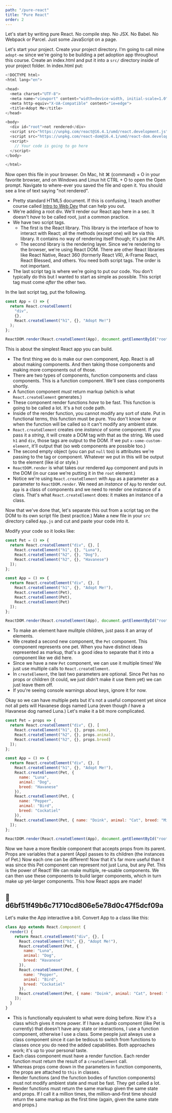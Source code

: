 ```yaml
---
path: "/pure-react"
title: "Pure React"
order: 2
---
```


Let's start by writing pure React. No compile step. No JSX. No Babel. No Webpack or Parcel. Just some JavaScript on a page.

Let's start your project. Create your project directory. I'm going to call mine `adopt-me` since we're going to be building a pet adoption app throughout this course. Create an index.html and put it into a `src/` directory inside of your project folder. In index.html put:

```javascript
<!DOCTYPE html>
<html lang="en">

<head>
  <meta charset="UTF-8">
  <meta name="viewport" content="width=device-width, initial-scale=1.0">
  <meta http-equiv="X-UA-Compatible" content="ie=edge">
  <title>Adopt Me</title>
</head>

<body>
  <div id="root">not rendered</div>
  <script src="https://unpkg.com/react@16.4.1/umd/react.development.js"></script>
  <script src="https://unpkg.com/react-dom@16.4.1/umd/react-dom.development.js"></script>
  <script>
    // Your code is going to go here
  </script>
</body>

</html>
```

Now open this file in your browser. On Mac, hit ⌘ (command) + O in your favorite browser, and on Windows and Linux hit CTRL + O to open the Open prompt. Navigate to where-ever you saved the file and open it. You should see a line of text saying "not rendered".

* Pretty standard HTML5 document. If this is confusing, I teach another course called [Intro to Web Dev][webdev] that can help you out.
* We're adding a root div. We'll render our React app here in a sec. It doesn't _have_ to be called root, just a common practice.
* We have two script tags.
  * The first is the React library. This library is the interface of how to interact with React; all the methods (except one) will be via this library. It contains no way of rendering itself though; it's just the API.
  * The second library is the rendering layer. Since we're rendering to the browser, we're using React DOM. There are other React libraries like React Native, React 360 (formerly React VR), A-Frame React, React Blessed, and others. You need both script tags. The order is not important.
* The last script tag is where we're going to put our code. You don't typically do this but I wanted to start as simple as possible. This script tag must come _after_ the other two.

In the last script tag, put the following.

```javascript
const App = () => {
  return React.createElement(
    "div",
    {},
    React.createElement("h1", {}, "Adopt Me!")
  );
};

ReactDOM.render(React.createElement(App), document.getElementById("root"));
```

This is about the simplest React app you can build.

* The first thing we do is make our own component, App. React is all about making components. And then taking those components and making more components out of those.
* There are two types of components, function components and class components. This is a function component. We'll see class components shortly.
* A function component _must_ return markup (which is what `React.createElement` generates.)
* These component render functions _have_ to be fast. This function is going to be called a lot. It's a hot code path.
* Inside of the render function, you cannot modify any sort of state. Put in functional terms, this function must be pure. You don't know how or when the function will be called so it can't modify any ambient state.
* `React.createElement` creates one _instance_ of some component. If you pass it a _string_, it will create a DOM tag with that as the string. We used `h1` and `div`, those tags are output to the DOM. If we put `x-some-custom-element`, it'll output that (so web components are possible too.)
* The second empty object (you can put `null` too) is attributes we're passing to the tag or component. Whatever we put in this will be output to the element (like id or style.)
* `ReactDOM.render` is what takes our rendered `App` component and puts in the DOM (in our case we're putting it in the `root` element.)
* Notice we're using `React.createElement` with `App` as a parameter as a parameter to `ReactDOM.render`. We need an _instance_ of `App` to render out. `App` is a class of components and we need to render one instance of a class. That's what `React.createElement` does: it makes an instance of a class.

Now that we've done that, let's separate this out from a script tag on the DOM to its own script file (best practice.) Make a new file in your `src` directory called `App.js` and cut and paste your code into it.

Modify your code so it looks like:

```javascript
const Pet = () => {
  return React.createElement("div", {}, [
    React.createElement("h1", {}, "Luna"),
    React.createElement("h2", {}, "Dog"),
    React.createElement("h2", {}, "Havanese")
  ]);
};

const App = () => {
  return React.createElement("div", {}, [
    React.createElement("h1", {}, "Adopt Me!"),
    React.createElement(Pet),
    React.createElement(Pet),
    React.createElement(Pet)
  ]);
};

ReactDOM.render(React.createElement(App), document.getElementById("root"));
```

* To make an element have mulitple children, just pass it an array of elements.
* We created a second new component, the `Pet` component. This component represents one pet. When you have distinct ideas represented as markup, that's a good idea to separate that it into a component like we did here.
* Since we have a new `Pet` component, we can use it multiple times! We just use multiple calls to `React.createElement`.
* In `createElement`, the last two parameters are optional. Since Pet has no props or children (it could, we just didn't make it use them yet) we can just leave them off.
* If you're seeing console warnings about keys, ignore it for now.

Okay so we can have multiple pets but it's not a useful component yet since not all pets will Havanese dogs named Luna (even though _I_ have a Havanese dog named Luna.) Let's make it a bit more complicated.

```javascript
const Pet = props => {
  return React.createElement("div", {}, [
    React.createElement("h1", {}, props.name),
    React.createElement("h2", {}, props.animal),
    React.createElement("h2", {}, props.breed)
  ]);
};

const App = () => {
  return React.createElement("div", {}, [
    React.createElement("h1", {}, "Adopt Me!"),
    React.createElement(Pet, {
      name: "Luna",
      animal: "Dog",
      breed: "Havanese"
    }),
    React.createElement(Pet, {
      name: "Pepper",
      animal: "Bird",
      breed: "Cockatiel"
    }),
    React.createElement(Pet, { name: "Doink", animal: "Cat", breed: "Mix" })
  ]);
};

ReactDOM.render(React.createElement(App), document.getElementById("root"));
```

Now we have a more flexible component that accepts props from its parent. Props are variables that a parent (App) passes to its children (the instances of Pet.) Now each one can be different! Now that it's far more useful than it was since this Pet component can represent not just Luna, but any Pet. This is the power of React! We can make multiple, re-usable components. We can then use these components to build larger components, which in turn make up yet-larger components. This how React apps are made!

## 🌳 d6bf51f49b6c71710cd806e5e78d0c47f5dcf09a

Let's make the App interactive a bit. Convert App to a class like this:

```javascript
class App extends React.Component {
  render() {
    return React.createElement("div", {}, [
      React.createElement("h1", {}, "Adopt Me!"),
      React.createElement(Pet, {
        name: "Luna",
        animal: "Dog",
        breed: "Havanese"
      }),
      React.createElement(Pet, {
        name: "Pepper",
        animal: "Bird",
        breed: "Cockatiel"
      }),
      React.createElement(Pet, { name: "Doink", animal: "Cat", breed: "Mix" })
    ]);
  }
}
```

* This is functionally equivalent to what were doing before. Now it's a class which gives it more power. If I have a dumb component (like Pet is currently) that doesn't have any state or interactions, I use a function component, otherwise I use a class. Some people just always use a class component since it can be tedious to switch from functions to classes once you do need the added capabilities. Both approaches work; it's up to your personal taste.
* Each class component must have a render function. Each render function must return the result of a `createElement` call.
* Whereas props come down in the parameters in function components, the props are attached to `this` in classes.
* Render functions (and the function bodies of function components) must not modify ambient state and must be fast. They get called a lot.
* Render functions must return the same markup given the same state and props. If I call it a million times, the million-and-first time should return the same markup as the first time (again, given the same state and props.)

[webdev]: https://frontendmasters.com/courses/web-development-v2/
[logo]: https://raw.githubusercontent.com/btholt/react-redux-workshop/master/src/adopt-me.png
